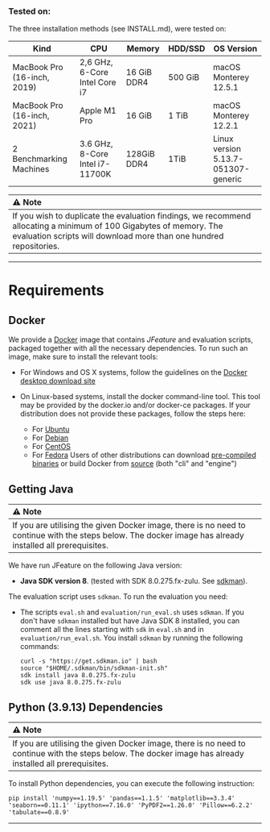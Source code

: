 ### Tested on:
The three installation methods (see INSTALL.md), were tested on: 

| Kind                        | CPU                             | Memory      | HDD/SSD | OS Version                          |
|-----------------------------|---------------------------------|-------------|---------|-------------------------------------|
| MacBook Pro (16-inch, 2019) | 2,6 GHz, 6-Core Intel Core i7   | 16 GiB DDR4 | 500 GiB | macOS Monterey 12.5.1               |
| MacBook Pro (16-inch, 2021) | Apple M1 Pro                    | 16 GiB      | 1 TiB   | macOS Monterey 12.2.1               |
| 2 Benchmarking Machines      | 3.6 GHz, 8-Core Intel i7-11700K | 128GiB DDR4 | 1TiB    | Linux version 5.13.7-051307-generic |

| ⚠️ Note          |
|:---------------------------|
|If you wish to duplicate the evaluation findings, we recommend allocating a minimum of 100 Gigabytes of memory. The evaluation scripts will download more than one hundred repositories. |


---


# Requirements

## Docker

We provide a [Docker](https://www.docker.com) image that contains *JFeature* and evaluation scripts, packaged together with all the necessary dependencies.
To run such an image, make sure to install the relevant tools:

* For Windows and OS X systems, follow the guidelines on the [Docker desktop download site](https://www.docker.com/products/docker-desktop)

* On Linux-based systems, install the docker command-line tool. This tool may be provided by the docker.io and/or docker-ce packages. If your distribution does not provide these packages, follow the steps here:
  * For [Ubuntu](https://docs.docker.com/engine/install/ubuntu/)
  * For [Debian](https://docs.docker.com/engine/install/debian/)
  * For [CentOS](https://docs.docker.com/engine/install/centos/)
  * For [Fedora](https://docs.docker.com/engine/install/fedora/)
Users of other distributions can download [pre-compiled binaries](https://docs.docker.com/engine/install/binaries/) or build Docker from [source](https://github.com/docker) (both "cli" and "engine")


## Getting Java
| ⚠️ Note          |
|:---------------------------|
|If you are utilising the given Docker image, there is no need to continue with the steps below. The docker image has already installed all prerequisites. |

We have run JFeature on the following Java version:

*  **Java SDK version 8**. (tested with  SDK 8.0.275.fx-zulu. See [sdkman](https://sdkman.io)).

The evaluation script uses `sdkman`.
To run the evaluation you need:
* The scripts `eval.sh` and `evaluation/run_eval.sh` uses `sdkman`. If you don't have `sdkman` installed but have Java SDK 8 installed, you can comment all the lines starting with `sdk` in `eval.sh` and in `evaluation/run_eval.sh`. You install `sdkman` by running the following commands:

  ```
  curl -s "https://get.sdkman.io" | bash
  source "$HOME/.sdkman/bin/sdkman-init.sh"
  sdk install java 8.0.275.fx-zulu
  sdk use java 8.0.275.fx-zulu
  ```

## Python (3.9.13) Dependencies
| ⚠️ Note          |
|:---------------------------|
|If you are utilising the given Docker image, there is no need to continue with the steps below. The docker image has already installed all prerequisites. |

To install Python dependencies, you can execute the following instruction:

```
pip install 'numpy==1.19.5' 'pandas==1.1.5' 'matplotlib==3.3.4' 'seaborn==0.11.1' 'ipython==7.16.0' 'PyPDF2==1.26.0' 'Pillow==6.2.2' 'tabulate==0.8.9'
```

---

